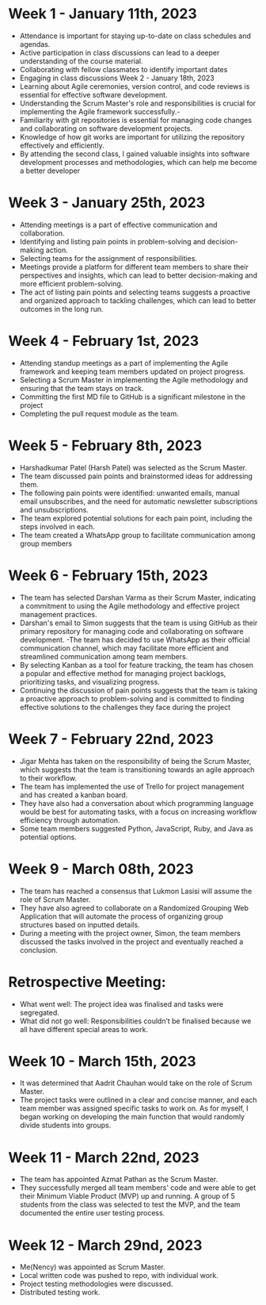 # Week 1 - January 11th, 2023
- Attendance is important for staying up-to-date on class schedules and agendas.
- Active participation in class discussions can lead to a deeper understanding of the course material.
- Collaborating with fellow classmates to identify important dates 
- Engaging in class discussions 
Week 2 - January 18th, 2023
- Learning about Agile ceremonies, version control, and code reviews is essential for effective software development.
- Understanding the Scrum Master's role and responsibilities is crucial for implementing the Agile framework successfully.- 
- Familiarity with git repositories is essential for managing code changes and collaborating on software development projects.
- Knowledge of how git works are important for utilizing the repository effectively and efficiently.
- By attending the second class, I gained valuable insights into software development processes and methodologies, which can help me become a better developer
# Week 3 - January 25th, 2023
- Attending meetings is a part of effective communication and collaboration.
- Identifying and listing pain points in problem-solving and decision-making action.
- Selecting teams for the assignment of responsibilities.
- Meetings provide a platform for different team members to share their perspectives and insights, which can lead to better decision-making and more efficient problem-solving.
- The act of listing pain points and selecting teams suggests a proactive and organized approach to tackling challenges, which can lead to better outcomes in the long run.
# Week 4 - February 1st, 2023
- Attending standup meetings as a part of implementing the Agile framework and keeping team members updated on project progress.
- Selecting a Scrum Master in implementing the Agile methodology and ensuring that the team stays on track.
- Committing the first MD file to GitHub is a significant milestone in the project
- Completing the pull request module as the team. 
# Week 5 - February 8th, 2023
- Harshadkumar Patel (Harsh Patel) was selected as the Scrum Master.
- The team discussed pain points and brainstormed ideas for addressing them.
- The following pain points were identified: unwanted emails, manual email unsubscribes, and the need for automatic newsletter subscriptions and unsubscriptions.
- The team explored potential solutions for each pain point, including the steps involved in each.
- The team created a WhatsApp group to facilitate communication among group members
# Week 6 - February 15th, 2023
- The team has selected Darshan Varma as their Scrum Master, indicating a commitment to using the Agile methodology and effective project management practices.
- Darshan's email to Simon suggests that the team is using GitHub as their primary repository for managing code and collaborating on software development.
-The team has decided to use WhatsApp as their official communication channel, which may facilitate more efficient and streamlined communication among team members.
- By selecting Kanban as a tool for feature tracking, the team has chosen a popular and effective method for managing project backlogs, prioritizing tasks, and visualizing progress.
- Continuing the discussion of pain points suggests that the team is taking a proactive approach to problem-solving and is committed to finding effective solutions to the challenges they face during the project
# Week 7 - February 22nd, 2023
- Jigar Mehta has taken on the responsibility of being the Scrum Master, which suggests that the team is transitioning towards an agile approach to their workflow. 
- The team has implemented the use of Trello for project management and has created a kanban board. 
- They have also had a conversation about which programming language would be best for automating tasks, with a focus on increasing workflow efficiency through automation. 
- Some team members suggested Python, JavaScript, Ruby, and Java as potential options.
# Week 9 - March 08th, 2023
- The team has reached a consensus that Lukmon Lasisi will assume the role of Scrum Master. 
- They have also agreed to collaborate on a Randomized Grouping Web Application that will automate the process of organizing group structures based on inputted details. 
- During a meeting with the project owner, Simon, the team members discussed the tasks involved in the project and eventually reached a conclusion.

# Retrospective Meeting:
- What went well: The project idea was finalised and tasks were segregated.
- What did not go well: Responsibilities couldn’t be finalised because we all have different special areas to work.

# Week 10 - March 15th, 2023
- It was determined that Aadrit Chauhan would take on the role of Scrum Master. 
- The project tasks were outlined in a clear and concise manner, and each team member was assigned specific tasks to work on. As for myself, I began working on developing the main function that would randomly divide students into groups.

# Week 11 - March 22nd, 2023
- The team has appointed Azmat Pathan as the Scrum Master. 
- They successfully merged all team members' code and were able to get their Minimum Viable Product (MVP) up and running. A group of 5 students from the class was selected to test the MVP, and the team documented the entire user testing process.

# Week 12 - March 29nd, 2023
- Me(Nency) was appointed as Scrum Master.
- Local written code was pushed to repo, with individual work.
- Project testing methodologies were discussed.
- Distributed testing work.
